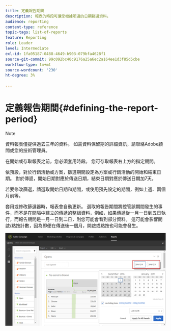 ```yaml
---
title: 定義報告期間
description: 報表的時段可讓您根據所選的日期篩選資料。
audience: reporting
content-type: reference
topic-tags: list-of-reports
feature: Reporting
role: Leader
level: Intermediate
exl-id: 1fa05187-0488-4649-b903-079bfa4628f1
source-git-commit: 99c092bc40c9176a25a6ec2a164ee1d3f85d5cbe
workflow-type: tm+mt
source-wordcount: '230'
ht-degree: 3%

---
```


# 定義報告期間{#defining-the-report-period}

>[!NOTE]
>
>資料報表僅提供過去三年的資料。 如需資料保留期的詳細資訊，請聯絡Adobe顧問或您的技術管理員。

在開始或存取報表之前，您必須套用時段。 您可存取報表右上方的指定期間。

依預設，對於行銷活動或方案，篩選期間設定為方案或行銷活動的開始和結束日期。 對於傳遞，開始日期對應於傳送日期，結束日期對應於傳送日期加7天。

若要修改篩選，請選取開始日期和期間，或使用預先設定的期間，例如上週、兩個月前等。

套用或修改篩選器時，報表會自動更新。 選取的報告期間將控管該期間發生的事件，而不是在間隔中建立的傳遞的整組資料，例如，如果傳遞從一月一日到五日執行，而報告期間是一月一日到二日，則您可能會看到部分資料。 這可能會影響開啟/點按計數，因為即便在傳送後一個月，開啟或點按也可能會發生。

![](assets/campaign_reports_5.png)

